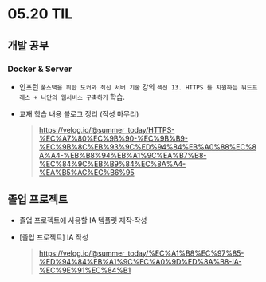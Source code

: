 <h1> 05.20 TIL </h1>

## 개발 공부
### Docker & Server
  - 인프런 `풀스택을 위한 도커와 최신 서버 기술` 강의 `섹션 13. HTTPS 를 지원하는 워드프레스 + 나만의 웹서비스 구축하기` 학습.

  - 교재 학습 내용 블로그 정리 (작성 마무리)
     > https://velog.io/@summer_today/HTTPS-%EC%A7%80%EC%9B%90-%EC%9B%B9-%EC%9B%8C%EB%93%9C%ED%94%84%EB%A0%88%EC%8A%A4-%EB%B8%94%EB%A1%9C%EA%B7%B8-%EC%84%9C%EB%B9%84%EC%8A%A4-%EA%B5%AC%EC%B6%95


## 졸업 프로젝트
- 졸업 프로젝트에 사용할 IA 템플릿 제작·작성

- [졸업 프로젝트] IA 작성
   > https://velog.io/@summer_today/%EC%A1%B8%EC%97%85-%ED%94%84%EB%A1%9C%EC%A0%9D%ED%8A%B8-IA-%EC%9E%91%EC%84%B1